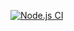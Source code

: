 [![Node.js CI](https://github.com/lasity34/greetings-webapp/actions/workflows/node.js.yml/badge.svg)](https://github.com/lasity34/greetings-webapp/actions/workflows/node.js.yml)